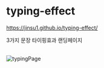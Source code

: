 # typing-effect
 https://jinsu1.github.io/typing-effect/ 
 
 3가지 문장 타이핑효과 랜딩페이지 <br><br>
 
![typingPage](https://user-images.githubusercontent.com/69416518/114973773-164b3580-9ebc-11eb-8980-7073eda3611a.JPG)
